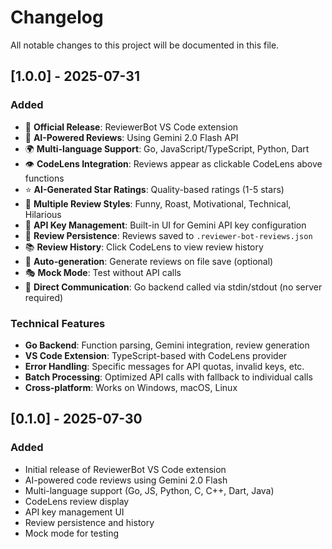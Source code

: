 # Changelog

All notable changes to this project will be documented in this file.

## [1.0.0] - 2025-07-31
### Added
- 🎉 **Official Release**: ReviewerBot VS Code extension
- 🤖 **AI-Powered Reviews**: Using Gemini 2.0 Flash API
- 🌍 **Multi-language Support**: Go, JavaScript/TypeScript, Python, Dart
- 👁️ **CodeLens Integration**: Reviews appear as clickable CodeLens above functions
- ⭐ **AI-Generated Star Ratings**: Quality-based ratings (1-5 stars)
- 🎨 **Multiple Review Styles**: Funny, Roast, Motivational, Technical, Hilarious
- 🔑 **API Key Management**: Built-in UI for Gemini API key configuration
- 💾 **Review Persistence**: Reviews saved to `.reviewer-bot-reviews.json`
- 📚 **Review History**: Click CodeLens to view review history
- 🚀 **Auto-generation**: Generate reviews on file save (optional)
- 🎭 **Mock Mode**: Test without API calls
- 🔧 **Direct Communication**: Go backend called via stdin/stdout (no server required)

### Technical Features
- **Go Backend**: Function parsing, Gemini integration, review generation
- **VS Code Extension**: TypeScript-based with CodeLens provider
- **Error Handling**: Specific messages for API quotas, invalid keys, etc.
- **Batch Processing**: Optimized API calls with fallback to individual calls
- **Cross-platform**: Works on Windows, macOS, Linux

## [0.1.0] - 2025-07-30
### Added
- Initial release of ReviewerBot VS Code extension
- AI-powered code reviews using Gemini 2.0 Flash
- Multi-language support (Go, JS, Python, C, C++, Dart, Java)
- CodeLens review display
- API key management UI
- Review persistence and history
- Mock mode for testing 